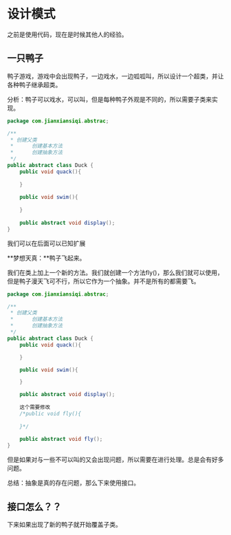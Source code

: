 # 设计模式

之前是使用代码，现在是时候其他人的经验。

## 一只鸭子

鸭子游戏，游戏中会出现鸭子，一边戏水，一边呱呱叫，所以设计一个超类，并让各种鸭子继承超类。

分析：鸭子可以戏水，可以叫，但是每种鸭子外观是不同的，所以需要子类来实现。

```java
package com.jianxiansiqi.abstrac;

/**
 * 创建父类
 *      创建基本方法
 *      创建抽象方法
 */
public abstract class Duck {
    public void quack(){
        
    }
    
    public void swim(){
        
    }
    
    public abstract void display();
}
```

我们可以在后面可以已知扩展

**梦想天真：**鸭子飞起来。

我们在类上加上一个新的方法。我们就创建一个方法fly()，那么我们就可以使用，但是鸭子漫天飞可不行，所以它作为一个抽象。并不是所有的都需要飞。

```java
package com.jianxiansiqi.abstrac;

/**
 * 创建父类
 *      创建基本方法
 *      创建抽象方法
 */
public abstract class Duck {
    public void quack(){

    }

    public void swim(){

    }

    public abstract void display();
    
    这个需要修改
    /*public void fly(){
        
    }*/
    
    public abstract void fly();
}
```

但是如果对与一些不可以叫的又会出现问题，所以需要在进行处理。总是会有好多问题。

总结：抽象是真的存在问题，那么下来使用接口。

## 接口怎么？？

下来如果出现了新的鸭子就开始覆盖子类。